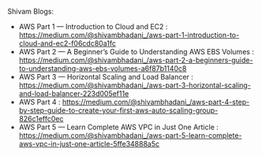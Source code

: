 Shivam Blogs:

- AWS Part 1 — Introduction to Cloud and EC2 :  https://medium.com/@shivambhadani_/aws-part-1-introduction-to-cloud-and-ec2-f06cdc80a1fc
- AWS Part 2 — A Beginner’s Guide to Understanding AWS EBS Volumes : https://medium.com/@shivambhadani_/aws-part-2-a-beginners-guide-to-understanding-aws-ebs-volumes-a6f87b1140c8
- AWS Part 3 — Horizontal Scaling and Load Balancer : https://medium.com/@shivambhadani_/aws-part-3-horizontal-scaling-and-load-balancer-223d005ef11e
- AWS Part 4 : https://medium.com/@shivambhadani_/aws-part-4-step-by-step-guide-to-create-your-first-aws-auto-scaling-group-826c1effc0ec
- AWS Part 5 — Learn Complete AWS VPC in Just One Article : https://medium.com/@shivambhadani_/aws-part-5-learn-complete-aws-vpc-in-just-one-article-5ffe34888a5c